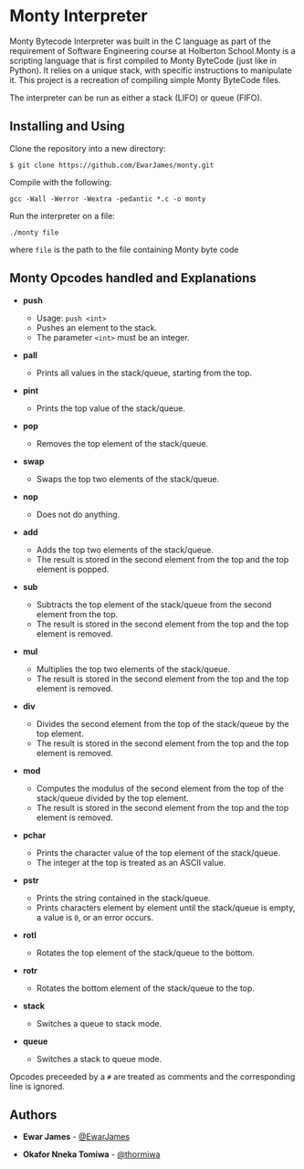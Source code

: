 # Monty Interpreter

Monty Bytecode Interpreter was built in the C language as part of the requirement of Software Engineering course at Holberton School.Monty is a scripting language that is first compiled to Monty ByteCode (just like in Python). It relies on a unique stack, with specific instructions to manipulate it. This project is a recreation of compiling simple Monty ByteCode files.

The interpreter can be run as either a stack (LIFO) or queue (FIFO).

## Installing and Using

Clone the repository into a new directory:

```
$ git clone https://github.com/EwarJames/monty.git
```
Compile with the following:

```
gcc -Wall -Werror -Wextra -pedantic *.c -o monty
```

Run the interpreter on a file:

```
./monty file
```
 where `file` is the path to the file containing Monty byte code

## Monty Opcodes handled and Explanations

* **push**
  * Usage: `push <int>`
  * Pushes an element to the stack.
  * The parameter `<int>` must be an integer.

* **pall**
  * Prints all values in the stack/queue, starting from the top.

* **pint**
  * Prints the top value of the stack/queue.

* **pop**
  * Removes the top element of the stack/queue.

* **swap**
  * Swaps the top two elements of the stack/queue.

* **nop**
  * Does not do anything.

* **add**
  * Adds the top two elements of the stack/queue.
  * The result is stored in the second element from the top and the top element is popped.

* **sub**
  * Subtracts the top element of the stack/queue from the second element from the top.
  * The result is stored in the second element from the top and the top element is removed.

* **mul**
  * Multiplies the top two elements of the stack/queue.
  * The result is stored in the second element from the top and the top element is removed.

* **div**
  * Divides the second element from the top of the stack/queue by the top element.
  * The result is stored in the second element from the top and the top element is removed.

* **mod**
  * Computes the modulus of the second element from the top of the stack/queue divided by the top element.
  * The result is stored in the second element from the top and the top element is removed.

* **pchar**
  * Prints the character value of the top element of the stack/queue.
  * The integer at the top is treated as an ASCII value.

* **pstr**
  * Prints the string contained in the stack/queue.
  * Prints characters element by element until the stack/queue is empty, a value is `0`, or an error occurs.

* **rotl**
  * Rotates the top element of the stack/queue to the bottom.

* **rotr**
  * Rotates the bottom element of the stack/queue to the top.

* **stack**
  * Switches a queue to stack mode.

* **queue**
  * Switches a stack to queue mode.

Opcodes preceeded by a `#` are treated as comments and the corresponding line is ignored.



## Authors

* **Ewar James** - [@EwarJames](https://github.com/EwarJames)

* **Okafor Nneka Tomiwa** - [@thormiwa](https://github.com/thormiwa)

